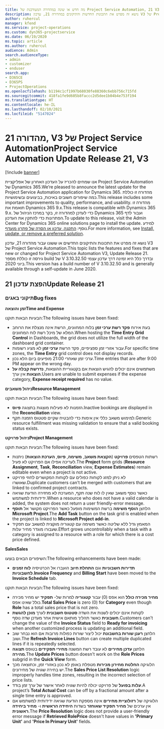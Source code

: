 ```yaml
---
title: מה חדש או שונה במהדורה המעודכנת של Project Service Automation, 21 V3
description: נושא זה מפרט את התכונות החדשות והתיקונים במהדורה 21, עדכון V3 של Project Service Automation.
author: ruhercul
manager: kfend
ms.service: project-operations
ms.custom: dyn365-projectservice
ms.date: 06/19/2020
ms.topic: article
ms.author: ruhercul
audience: Admin
search.audienceType:
- admin
- customizer
- enduser
search.app:
- D365CE
- D365PS
- ProjectOperations
ms.openlocfilehash: b1194c1cf1997b68030fe88360c6ebb756c715fd
ms.sourcegitcommit: 418fa1fe9d605b8faccc2d5dee1b04b4e753f194
ms.translationtype: HT
ms.contentlocale: he-IL
ms.lasthandoff: 02/10/2021
ms.locfileid: "5147024"
---
```

# <a name="project-service-automation-update-release-21-v3"></a><span data-ttu-id="b79ee-103">מהדורה 21, V3 של Project Service Automation</span><span class="sxs-lookup"><span data-stu-id="b79ee-103">Project Service Automation Update Release 21, V3</span></span>

[!include [banner](../includes/psa-now-project-operations.md)]

<span data-ttu-id="b79ee-104">אנו שמחים להכריז על העדכון האחרון של אפליקציית Project Service Automation של Dynamics 365.</span><span class="sxs-lookup"><span data-stu-id="b79ee-104">We’re pleased to announce the latest update for the Project Service Automation application for Dynamics 365.</span></span> <span data-ttu-id="b79ee-105">מהדורה זו כוללת כמה שיפורים חשובים באיכות, בביצועים ובשימושיות.</span><span class="sxs-lookup"><span data-stu-id="b79ee-105">This release includes some important improvements to quality, performance, and usability.</span></span> <span data-ttu-id="b79ee-106">מהדורה זו תואמת את Dynamics 365 9.x.</span><span class="sxs-lookup"><span data-stu-id="b79ee-106">This release is compatible with Dynamics 365 9.x.</span></span> <span data-ttu-id="b79ee-107">כדי לעדכן למהדורה זו, בקר במרכז הניהול של Dynamics 365 ועבור לדף הפתרונות כדי להתקין את העדכון.</span><span class="sxs-lookup"><span data-stu-id="b79ee-107">To update to this release, visit the Admin Center for Dynamics 365 online solutions page to install the update.</span></span> <span data-ttu-id="b79ee-108">למידע נוסף: [התקנה, עדכון או הסרה של פתרון מועדף](https://docs.microsoft.com/power-platform/admin/install-remove-preferred-solution).</span><span class="sxs-lookup"><span data-stu-id="b79ee-108">For more information, see [Install, update, or remove a preferred solution](https://docs.microsoft.com/power-platform/admin/install-remove-preferred-solution).</span></span>

<span data-ttu-id="b79ee-109">נושא זה מפרט את התכונות והתיקונים החדשים או ששונו עבור מהדורה 21, עדכון V3 של Project Service Automation.</span><span class="sxs-lookup"><span data-stu-id="b79ee-109">This topic lists the features and fixes that are new or changed for Project Service Automation V3, Update Release 21.</span></span> <span data-ttu-id="b79ee-110">גירסה זו כוללת מספר build של V 3.10.32.50 ובדרך כלל היא זמינה דרך עדכון עצמי ביוני 2020.</span><span class="sxs-lookup"><span data-stu-id="b79ee-110">This version has a build number of V 3.10.32.50 and is generally available through a self-update in June 2020.</span></span>

## <a name="update-release-21"></a><span data-ttu-id="b79ee-111">הפצת עדכון 21</span><span class="sxs-lookup"><span data-stu-id="b79ee-111">Update Release 21</span></span>

### <a name="bug-fixes"></a><span data-ttu-id="b79ee-112">תיקוני באגים</span><span class="sxs-lookup"><span data-stu-id="b79ee-112">Bug fixes</span></span>

<span data-ttu-id="b79ee-113">**זמן והוצאה**</span><span class="sxs-lookup"><span data-stu-id="b79ee-113">**Time and Expense**</span></span>

<span data-ttu-id="b79ee-114">הבעיות הבאות תוקנו:</span><span class="sxs-lookup"><span data-stu-id="b79ee-114">The following issues have been fixed:</span></span>

- <span data-ttu-id="b79ee-115">בעת אירוח **פקד רשת ערכי זמן** בלוח המחוונים, הרשת אינה מנצלת את הרוחב המלא של מיכל רשת לוח המחוונים.</span><span class="sxs-lookup"><span data-stu-id="b79ee-115">When hosting the **Time Entry Grid Control** in Dashboards, the grid does not utilize the full width of the dashboard grid container.</span></span>
- <span data-ttu-id="b79ee-116">עבור אזורי זמן ספציפיים, פקד הרשת **ערכי זמן** לא מציג רשומות.</span><span class="sxs-lookup"><span data-stu-id="b79ee-116">For specific time zones, the **Time Entry** grid control does not display records.</span></span>
- <span data-ttu-id="b79ee-117">ערכי זמן שאחרי 21:00 מופיעים ביום הלא נכון.</span><span class="sxs-lookup"><span data-stu-id="b79ee-117">Time entries that are after 9:00 PM appear on the wrong day.</span></span>
- <span data-ttu-id="b79ee-118">משתמשים אינם יכולים להגיש הוצאות אם בקטגוריית ההוצאות, **נדרשת קבלה על הוצאות** אין ערך.</span><span class="sxs-lookup"><span data-stu-id="b79ee-118">Users are unable to submit expenses if the expense category, **Expense receipt required** has no value.</span></span>

<span data-ttu-id="b79ee-119">**ניהול משאבים**</span><span class="sxs-lookup"><span data-stu-id="b79ee-119">**Resource Management**</span></span>

<span data-ttu-id="b79ee-120">הבעיות הבאות תוקנו:</span><span class="sxs-lookup"><span data-stu-id="b79ee-120">The following issues have been fixed:</span></span>

- <span data-ttu-id="b79ee-121">הזמנות לא פעילות מוצגות בתצוגה **פיוס‬**.</span><span class="sxs-lookup"><span data-stu-id="b79ee-121">Inactive bookings are displayed in the **Reconciliation** view.</span></span>
- <span data-ttu-id="b79ee-122">למימוש משאב כללי אין אימות כדי להבטיח שקיים סטטוס הזמנה תקף.</span><span class="sxs-lookup"><span data-stu-id="b79ee-122">Generic resource fulfillment was missing validation to ensure that a valid booking status exists.</span></span>

<span data-ttu-id="b79ee-123">**ניהול פרויקט**</span><span class="sxs-lookup"><span data-stu-id="b79ee-123">**Project Management**</span></span>

<span data-ttu-id="b79ee-124">הבעיות הבאות תוקנו:</span><span class="sxs-lookup"><span data-stu-id="b79ee-124">The following issues have been fixed:</span></span>

- <span data-ttu-id="b79ee-125">רשתות הטפסים **פרויקט** (**הקצאת משאב**, **משימה**, **פיוס**, **הערכת הוצאות**) ניתנות לעריכה אפילו אם הפרויקט לא פעיל.</span><span class="sxs-lookup"><span data-stu-id="b79ee-125">The **Project** form grids (**Resource Assignment**, **Task**, **Reconciliation** view, **Expense Estimates**) remain editable even when a project is not active.</span></span>
- <span data-ttu-id="b79ee-126">לא ניתן למזג לקוחות כפולים עם לקוחות המקושרים לחוזי פרויקט שאושרו.</span><span class="sxs-lookup"><span data-stu-id="b79ee-126">Duplicate customers can't be merged with customers that are linked to confirmed project contracts.</span></span>
- <span data-ttu-id="b79ee-127">כאשר נוסף משאב שאין לו לוח שנה תקף, המערכת לא מחזירה הודעת שגיאה ידידותית למשתמש.</span><span class="sxs-lookup"><span data-stu-id="b79ee-127">When a resource who does not have a valid calendar is added, the system does not return a user friendly-error message.</span></span>
- <span data-ttu-id="b79ee-128">הלחצן **הוסף משימה** ברשת המשימות מופעל כאשר הפרויקט מקושר אל **תוסף Microsoft Project**.</span><span class="sxs-lookup"><span data-stu-id="b79ee-128">The **Add Task** button on the task grid is enabled when the project is linked to **Microsoft Project add-in**.</span></span>
- <span data-ttu-id="b79ee-129">המאמץ גדל ללא שליטה כאשר משימה עם קטגוריה מוקצית למשאב עם תפקיד שעבורו מוגדר מחיר עלות.</span><span class="sxs-lookup"><span data-stu-id="b79ee-129">Effort grows uncontrollably when a task with a category is assigned to a resource with a role for which there is a cost price defined.</span></span>

<span data-ttu-id="b79ee-130">**Sales**</span><span class="sxs-lookup"><span data-stu-id="b79ee-130">**Sales**</span></span>

<span data-ttu-id="b79ee-131">השיפורים הבאים בוצעו:</span><span class="sxs-lookup"><span data-stu-id="b79ee-131">The following enhancements have been made:</span></span>

- <span data-ttu-id="b79ee-132">**תדירות חשבוניות** וגם **התחלת חיוב** הועברו אל הכרטיסיה **לוח זמנים לחשבוניות**.</span><span class="sxs-lookup"><span data-stu-id="b79ee-132">**Invoice Frequency** and **Billing Start** have been moved to the **Invoice Schedule** tab.</span></span>

<span data-ttu-id="b79ee-133">הבעיות הבאות תוקנו:</span><span class="sxs-lookup"><span data-stu-id="b79ee-133">The following issues have been fixed:</span></span>

- <span data-ttu-id="b79ee-134">**מחיר מכירה כולל** הוא אפס (0) עבור **קטגוריה** למרות של- **תפקיד** יש מחיר מכירה כולל שאינו אפס.</span><span class="sxs-lookup"><span data-stu-id="b79ee-134">**Total Sales Price** is zero (0) for **Category** even though **Role** has a total sales price that is not zero.</span></span>
- <span data-ttu-id="b79ee-135">לקוחות אינם יכולים לשנות את השדה **סטטוס חשבונית** לערך **מוכן להגשת חשבונית** כאשר תהליך מותאם אישית אחר מעדכן שדה נוסף.</span><span class="sxs-lookup"><span data-stu-id="b79ee-135">Customers can't change the value of the **Invoice Status** field to **Ready for invoicing** when another customized process is updating an additional field.</span></span>
- <span data-ttu-id="b79ee-136">הלחצן **רענן שורות בחשבונת** יכול ליצור שורות כפולות מרובות אם הוא נבחר שוב ושוב.</span><span class="sxs-lookup"><span data-stu-id="b79ee-136">The **Refresh Invoice Lines** button can create multiple duplicated lines if it is repeatedly selected.</span></span>
- <span data-ttu-id="b79ee-137">הלחצן **עדכן מחירים** לא עובד רשת המשנה **מחירי תפקידים** בטופס **תצוגה מהירה**.</span><span class="sxs-lookup"><span data-stu-id="b79ee-137">The **Update Prices** button doesn't work on the **Role Prices** subgrid in the **Quick View** form.</span></span>
- <span data-ttu-id="b79ee-138">הלוגיקה **החלטת מחירון מכירות** מטפלת באופן לא נכון באזורי זמן, וכתוצאה מכך יש בחירה שגויה של מחירונים.</span><span class="sxs-lookup"><span data-stu-id="b79ee-138">The **Sales Price List Resolution** logic improperly handles time zones, resulting in the incorrect selection of price lists.</span></span>
- <span data-ttu-id="b79ee-139">**עלות בפועל** של פרויקט יכולה להיות שגויה לאחר אישור של ערך זמן בודד.</span><span class="sxs-lookup"><span data-stu-id="b79ee-139">A project’s **Total Actual Cost** can be off by a fractional amount after a single time entry is approved.</span></span>
- <span data-ttu-id="b79ee-140">הלוגיקה של **רזולוציית מחירים** אינה מספקת הודעת שגיאה ידידותית למשתמש אם אין ערכים של **מחיר תפקיד שאוחזר** בשדות **היחידה הראשית** ו- **מחיר ביחידה ראשונית**.</span><span class="sxs-lookup"><span data-stu-id="b79ee-140">The **Price Resolution** logic does not provide a user-friendly error message if **Retrieved RolePrice** doesn't have values in **'Primary Unit'** and **'Price In Primary Unit'** fields.</span></span>

